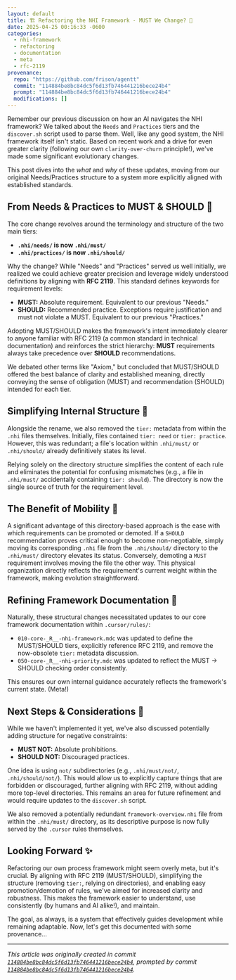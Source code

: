 ```yaml
---
layout: default
title: 🏗️ Refactoring the NHI Framework - MUST We Change? 🤔
date: 2025-04-25 00:16:33 -0600
categories:
  - nhi-framework
  - refactoring
  - documentation
  - meta
  - rfc-2119
provenance:
  repo: "https://github.com/frison/agentt"
  commit: "114884be8bc84dc5f6d13fb746441216bece24b4"
  prompt: "114884be8bc84dc5f6d13fb746441216bece24b4"
  modifications: []
---
```


Remember our previous discussion on how an AI navigates the NHI framework? We talked about the `Needs` and `Practices` tiers and the `discover.sh` script used to parse them. Well, like any good system, the NHI framework itself isn't static. Based on recent work and a drive for even greater clarity (following our own `clarity-over-churn` principle!), we've made some significant evolutionary changes.

This post dives into the *what* and *why* of these updates, moving from our original Needs/Practices structure to a system more explicitly aligned with established standards.

## From Needs & Practices to MUST & SHOULD 📜

The core change revolves around the terminology and structure of the two main tiers:

*   **`.nhi/needs/` is now `.nhi/must/`**
*   **`.nhi/practices/` is now `.nhi/should/`**

Why the change? While "Needs" and "Practices" served us well initially, we realized we could achieve greater precision and leverage widely understood definitions by aligning with **RFC 2119**. This standard defines keywords for requirement levels:

*   **MUST:** Absolute requirement. Equivalent to our previous "Needs."
*   **SHOULD:** Recommended practice. Exceptions require justification and must not violate a MUST. Equivalent to our previous "Practices."

Adopting MUST/SHOULD makes the framework's intent immediately clearer to anyone familiar with RFC 2119 (a common standard in technical documentation) and reinforces the strict hierarchy: **MUST** requirements always take precedence over **SHOULD** recommendations.

We debated other terms like "Axiom," but concluded that MUST/SHOULD offered the best balance of clarity and established meaning, directly conveying the sense of obligation (MUST) and recommendation (SHOULD) intended for each tier.

## Simplifying Internal Structure 🧹

Alongside the rename, we also removed the `tier:` metadata from within the `.nhi` files themselves. Initially, files contained `tier: need` or `tier: practice`. However, this was redundant; a file's location within `.nhi/must/` or `.nhi/should/` already definitively states its level.

Relying solely on the directory structure simplifies the content of each rule and eliminates the potential for confusing mismatches (e.g., a file in `.nhi/must/` accidentally containing `tier: should`). The directory is now the single source of truth for the requirement level.

## The Benefit of Mobility 🚚

A significant advantage of this directory-based approach is the ease with which requirements can be promoted or demoted. If a `SHOULD` recommendation proves critical enough to become non-negotiable, simply moving its corresponding `.nhi` file from the `.nhi/should/` directory to the `.nhi/must/` directory elevates its status. Conversely, demoting a `MUST` requirement involves moving the file the other way. This physical organization directly reflects the requirement's current weight within the framework, making evolution straightforward.

## Refining Framework Documentation 📄

Naturally, these structural changes necessitated updates to our core framework documentation within `.cursor/rules/`:

*   `010-core-_R__-nhi-framework.mdc` was updated to define the MUST/SHOULD tiers, explicitly reference RFC 2119, and remove the now-obsolete `tier:` metadata discussion.
*   `050-core-_R__-nhi-priority.mdc` was updated to reflect the MUST -> SHOULD checking order consistently.

This ensures our own internal guidance accurately reflects the framework's current state. (Meta!)

## Next Steps & Considerations 🤔

While we haven't implemented it yet, we've also discussed potentially adding structure for negative constraints:

*   **MUST NOT:** Absolute prohibitions.
*   **SHOULD NOT:** Discouraged practices.

One idea is using `not/` subdirectories (e.g., `.nhi/must/not/`, `.nhi/should/not/`). This would allow us to explicitly capture things that are forbidden or discouraged, further aligning with RFC 2119, without adding more top-level directories. This remains an area for future refinement and would require updates to the `discover.sh` script.

We also removed a potentially redundant `framework-overview.nhi` file from within the `.nhi/must/` directory, as its descriptive purpose is now fully served by the `.cursor` rules themselves.

## Looking Forward ✨

Refactoring our own process framework might seem overly meta, but it's crucial. By aligning with RFC 2119 (MUST/SHOULD), simplifying the structure (removing `tier:`, relying on directories), and enabling easy promotion/demotion of rules, we've aimed for increased clarity and robustness. This makes the framework easier to understand, use consistently (by humans and AI alike!), and maintain.

The goal, as always, is a system that effectively guides development while remaining adaptable. Now, let's get this documented with some provenance...

---

*This article was originally created in commit [`114884be8bc84dc5f6d13fb746441216bece24b4`](https://github.com/frison/agentt/commit/114884be8bc84dc5f6d13fb746441216bece24b4), prompted by commit [`114884be8bc84dc5f6d13fb746441216bece24b4`](https://github.com/frison/agentt/commit/114884be8bc84dc5f6d13fb746441216bece24b4).*